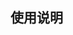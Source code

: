
## 使用说明
<!-- <right>20220112</right> -->
<br>

<!-- ### 压图V-Mac/Win（百度网盘）

- [更新下载地址](https://pan.baidu.com/s/1q3WPfEVG-j-XSsw8N9WnvQ)
- 密码: 9usm -->



<head>
    <link rel="stylesheet" type="text/css" href="style.css">
</head>